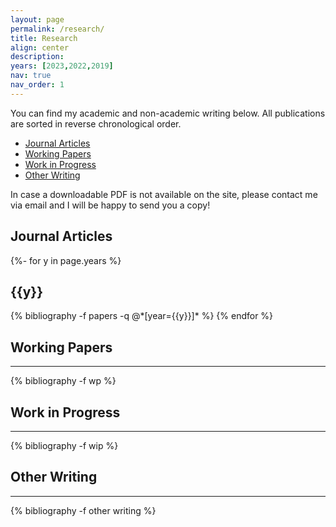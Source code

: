```yaml
---
layout: page
permalink: /research/
title: Research
align: center
description: 
years: [2023,2022,2019]
nav: true
nav_order: 1
---
```


You can find my academic and non-academic writing below. All publications are sorted in reverse chronological order. 

<ul id="markdown-toc">
  <li><a href="#journal-articles" id="markdown-toc-journal-articles">Journal Articles</a></li>
  <li><a href="#working-papers" id="markdown-toc-wp">Working Papers</a></li>
  <li><a href="#work-in-progress" id="markdown-toc-wip">Work in Progress</a></li>
  <li><a href="#other-writing" id="markdown-toc-other">Other Writing</a></li>
</ul>

In case a downloadable PDF is not available on the site, please contact me via email and I will be happy to send you a copy!

## Journal Articles


<!-- _pages/research.md -->
<div class="publications">

{%- for y in page.years %}
  <h2 class="year">{{y}}</h2>
  {% bibliography -f papers -q @*[year={{y}}]* %}
{% endfor %}

</div>

## Working Papers

<hr>

<div class="publications">
 {% bibliography -f wp %}
</div>


## Work in Progress

<hr>

<div class="publications">
 {% bibliography -f wip %}
</div>

## Other Writing

<hr>

<div class="publications">
 {% bibliography -f other writing %}
</div>
